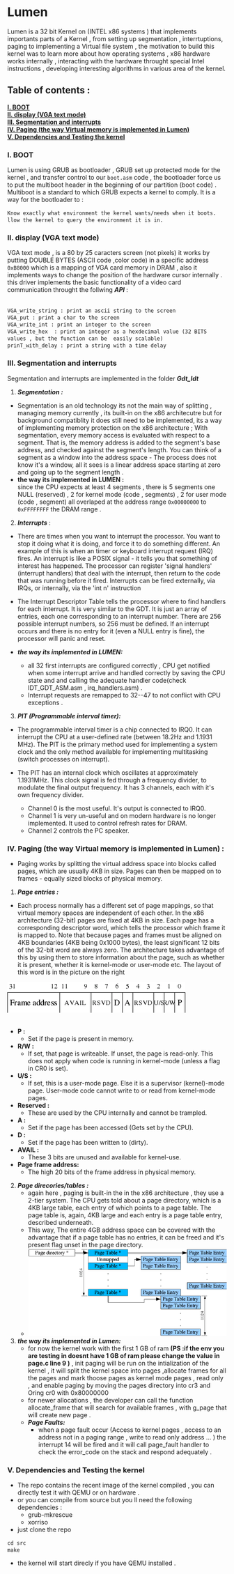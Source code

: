 # Lumen

Lumen is a 32 bit Kernel on (INTEL x86 systems ) that implements importants parts of a Kernel , from setting up segmentation , interrtuptions, paging to implementing a Virtual file system , the motivation to build this kernel was to learn more about how operating systems , x86 hardware works internally , interacting with the hardware throught special Intel instructions , developing interesting algorithms in various area of the kernel.
## Table of contents :
**[I. BOOT](#i.-boot)**<br>
**[II. display (VGA text mode)](#display)**<br>
**[III. Segmentation and interrupts](#Segmentation-and-interrupts)**<br>
**[IV. Paging (the way Virtual memory is implemented in Lumen)](#Paging)**<br>
**[V. Dependencies and Testing the kernel](#Installation)**<br>
### I. BOOT
Lumen is using GRUB as bootloader , GRUB set up protected mode for the kernel , and transfer control to our ``` boot.asm ``` code , the bootloader force us to put the multiboot header in the beginning of our partition (boot code) .<br/>
Multiboot is a standard to which GRUB expects a kernel to comply. It is a way for the bootloader to :
  ```
  Know exactly what environment the kernel wants/needs when it boots. 
  llow the kernel to query the environment it is in.
 ```
  
    
### II. display (VGA text mode)

VGA text mode , is a 80 by 25 caracters screen (not pixels) it works by putting DOUBLE BYTES (ASCII code ,color code) in a specific address ```0xB8000``` which is a mapping of VGA card memory in DRAM , also it implements ways to change the position of the hardware cursor internally .
this driver implements the basic functionality of a video card communication throught the follwing ***API*** :<br/><br/>

```
VGA_write_string : print an ascii string to the screen 
VGA_put : print a char to the screen 
VGA_write_int : print an integer to the screen  
VGA_write_hex  : print an integer as a hexdecimal value (32 BITS values , but the function can be  easily scalable)
prinT_with_delay : print a string with a time delay 
```
### III. Segmentation and interrupts
Segmentation and interrupts are implemented in the folder ***Gdt_Idt***

1. ***Segmentation :***
  - Segmentation is an old technology its not the main way of splitting , managing memory currently , its built-in on the x86 architecutre but for background compatiblity it       does still need to be implemented, its a way of implementing  memory protection on the x86 architecture ; With segmentation, every memory access is evaluated with respect       to a segment. That is, the memory address is added to the segment's base address, and checked against the segment's length. You can think of a segment as a window into the      address space - The process does not know it's a window, all it sees is a linear address space starting at zero and going up to the segment length . <br/>
   - **the way its implemented in LUMEN :** <br/>
      since the CPU expects at least 4 segments , there is 5 segments one NULL (reserved) , 2 for kernel mode (code , segments) , 2 for user mode (code , segment) all overlaped        at the address range ```0x00000000``` to ```0xFFFFFFFF``` the DRAM range . 
2. ***Interrupts*** :
 - There are times when you want to interrupt the processor. You want to stop it doing what it is doing, and force it to do something different. An example of this is when an timer or keyboard interrupt request (IRQ) fires. An interrupt is like a POSIX signal - it tells you that something of interest has happened. The processor can register 'signal handlers' (interrupt handlers) that deal with the interrupt, then return to the code that was running before it fired. Interrupts can be fired externally, via IRQs, or internally, via the 'int n' instruction
 -   The Interrupt Descriptor Table tells the processor where to find handlers for each interrupt. It is very similar to the GDT. It is just an array of entries, each one corresponding to an interrupt number. There are 256 possible interrupt numbers, so 256 must be defined. If an interrupt occurs and there is no entry for it (even a NULL entry is fine), the processor will panic and reset.<br/>
 
 - ***the way its implemented in LUMEN:***<br/>
    - all 32 first interrupts are configured correctly , CPU get notified when some interrupt arrive and handled correctly by saving the CPU state and and calling the adequate handler  code(check IDT_GDT_ASM.asm , irq_handlers.asm) .
    -  Interrupt requests are remapped to 32--47 to not conflict with CPU exceptions .
3. ***PIT (Programmable interval timer):***<br/>
  - The programmable interval timer is a chip connected to IRQ0. It can interrupt the CPU at a user-defined rate (between 18.2Hz and 1.1931 MHz). The PIT is the primary method used for implementing a system clock and the only method available for implementing multitasking (switch processes on interrupt).<br/>

  - The PIT has an internal clock which oscillates at approximately 1.1931MHz. This clock signal is fed through a frequency divider, to modulate the final output frequency. It has 3 channels, each with it's own frequency divider.

    - Channel 0 is the most useful. It's output is connected to IRQ0.
    - Channel 1 is very un-useful and on modern hardware is no longer implemented. It used to control refresh rates for DRAM.
    - Channel 2 controls the PC speaker.
### IV. Paging (the way Virtual memory is implemented in Lumen) : 
- Paging works by splitting the virtual address space into blocks called pages, which are usually 4KB in size. Pages can then be mapped on to frames - equally sized blocks of    physical memory. 
1. ***Page entries :***<br/>
  - Each process normally has a different set of page mappings, so that virtual memory spaces are independent of each other. In the x86 architecture (32-bit) pages are fixed      at 4KB in size. Each page has a corresponding descriptor word, which tells the processor which frame it is mapped to. Note that because pages and frames must be aligned on 4KB boundaries (4KB being 0x1000 bytes), the least significant 12 bits of the 32-bit word are always zero. The architecture takes advantage of this by using them to store    information about the page, such as whether it is present, whether it is kernel-mode or user-mode etc. The layout of this word is in the picture on the right

 <img src="/assets/images/page_entry.png"/> <br/> <br/>
- **P :**<br/>
  - Set if the page is present in memory.
- **R/W :**<br/>
  - If set, that page is writeable. If unset, the page is read-only. This does not apply when code is running in kernel-mode (unless a flag in CR0 is set).
- **U/S :**<br/>
  - If set, this is a user-mode page. Else it is a supervisor (kernel)-mode page. User-mode code cannot write to or read from kernel-mode pages.
- **Reserved :**<br/>
  - These are used by the CPU internally and cannot be trampled.
- **A :**<br/>
  - Set if the page has been accessed (Gets set by the CPU).
- **D :**<br/>
  - Set if the page has been written to (dirty).
- **AVAIL :**<br/>
  - These 3 bits are unused and available for kernel-use.
- **Page frame address:**<br/>
  - The high 20 bits of the frame address in physical memory.
 
2. ***Page direcories/tables :*** <br/>
   -  again here , paging is built-in the in the x86 architecture , they use a 2-tier system. The CPU gets told about a page directory, which is a 4KB large table, each entry of which points to a page table. The page table is, again, 4KB large and each entry is a page table entry, described underneath.  
   -  This way, The entire 4GB address space can be covered with the advantage that if a page table has no entries, it can be freed and it's present flag unset in the page directory. <br/>
   - <img src="/assets/images/page_directory.png" /> <br/>
3. ***the way its implemented in Lumen:*** <br/>
   - for now the kernel work with  the first 1 GB of ram **(PS :if the env you are testing in doesnt have 1 GB of ram please change the value in page.c line 9 )** , init paging will be run on the intialization of the kernel , it will split the kernel space into pages ,allocate frames for all the pages and mark thoose pages as kernel mode pages , read only , and enable paging by moving the pages directory into cr3 and Oring cr0 with 0x80000000 
   -  for newer allocations , the developer can call the function allocate_frame that will search for available frames , with g_page that will create new page .
   -  ***Page Faults:*** <br/>
      - when a page fault occur (Access to kernel pages , access to an address not in a paging range , write to read only address ... ) the interrupt 14 will be fired and it will call page_fault handler to check the error_code on the stack and respond adequately .
### V. Dependencies and Testing the kernel 
- The repo contains the recent image of the kernel compiled , you can directly test it with QEMU or on hardware . 
- or you can compile from source but you ll need the following dependencies :
  - grub-mkrescue
  - xorriso
- just clone the repo 
``` 
cd src
make
``` 
- the kernel will start direcly if you have QEMU installed . 
